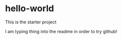 # hello-world
This is the starter project

I am typing thing into the readme in order to try github!
